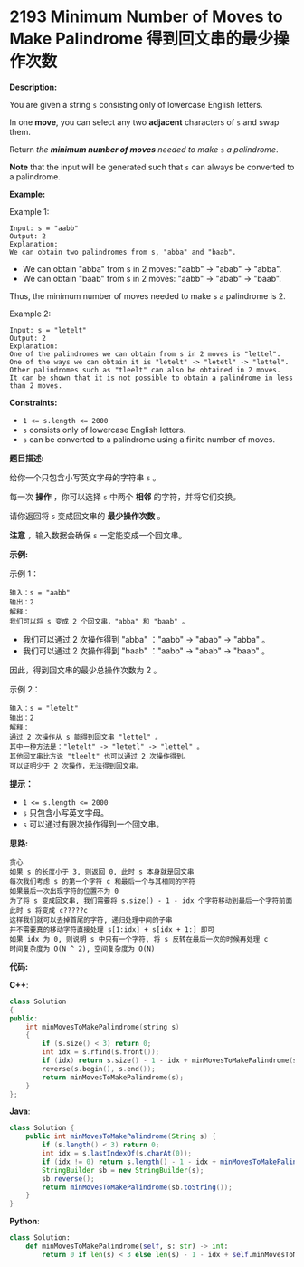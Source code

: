# 2193 Minimum Number of Moves to Make Palindrome 得到回文串的最少操作次数

__Description:__

You are given a string `s` consisting only of lowercase English letters.

In one __move__, you can select any two __adjacent__ characters of `s` and swap them.

Return _the __minimum number of moves__ needed to make_ `s` _a palindrome_.

__Note__ that the input will be generated such that `s` can always be converted to a palindrome.

__Example:__

Example 1:

```text
Input: s = "aabb"
Output: 2
Explanation:
We can obtain two palindromes from s, "abba" and "baab". 
```

- We can obtain "abba" from s in 2 moves: "aabb" -> "abab" -> "abba".
- We can obtain "baab" from s in 2 moves: "aabb" -> "abab" -> "baab".

Thus, the minimum number of moves needed to make s a palindrome is 2.

Example 2:

```text
Input: s = "letelt"
Output: 2
Explanation:
One of the palindromes we can obtain from s in 2 moves is "lettel".
One of the ways we can obtain it is "letelt" -> "letetl" -> "lettel".
Other palindromes such as "tleelt" can also be obtained in 2 moves.
It can be shown that it is not possible to obtain a palindrome in less than 2 moves.
```

__Constraints:__

- `1 <= s.length <= 2000`
- `s` consists only of lowercase English letters.
- `s` can be converted to a palindrome using a finite number of moves.

__题目描述:__

给你一个只包含小写英文字母的字符串 `s` 。

每一次 __操作__ ，你可以选择 `s` 中两个 __相邻__ 的字符，并将它们交换。

请你返回将 `s` 变成回文串的 __最少操作次数__ 。

__注意__ ，输入数据会确保 `s` 一定能变成一个回文串。

__示例:__

示例 1：

```text
输入：s = "aabb"
输出：2
解释：
我们可以将 s 变成 2 个回文串，"abba" 和 "baab" 。
```

- 我们可以通过 2 次操作得到 "abba" ："aabb" -> "abab" -> "abba" 。
- 我们可以通过 2 次操作得到 "baab" ："aabb" -> "abab" -> "baab" 。

因此，得到回文串的最少总操作次数为 2 。

示例 2：

```text
输入：s = "letelt"
输出：2
解释：
通过 2 次操作从 s 能得到回文串 "lettel" 。
其中一种方法是："letelt" -> "letetl" -> "lettel" 。
其他回文串比方说 "tleelt" 也可以通过 2 次操作得到。
可以证明少于 2 次操作，无法得到回文串。
```

__提示：__

- `1 <= s.length <= 2000`
- `s` 只包含小写英文字母。
- `s` 可以通过有限次操作得到一个回文串。

__思路:__

```text
贪心
如果 s 的长度小于 3, 则返回 0, 此时 s 本身就是回文串
每次我们考虑 s 的第一个字符 c 和最后一个与其相同的字符
如果最后一次出现字符的位置不为 0
为了将 s 变成回文串, 我们需要将 s.size() - 1 - idx 个字符移动到最后一个字符前面
此时 s 将变成 c?????c
这样我们就可以去掉首尾的字符, 递归处理中间的子串
并不需要真的移动字符直接处理 s[1:idx] + s[idx + 1:] 即可
如果 idx 为 0, 则说明 s 中只有一个字符, 将 s 反转在最后一次的时候再处理 c
时间复杂度为 O(N ^ 2), 空间复杂度为 O(N)
```

__代码:__

__C++__:

```C++
class Solution 
{
public:
    int minMovesToMakePalindrome(string s) 
    {
        if (s.size() < 3) return 0;
        int idx = s.rfind(s.front());
        if (idx) return s.size() - 1 - idx + minMovesToMakePalindrome(s.substr(1, idx - 1) + s.substr(idx + 1));
        reverse(s.begin(), s.end());
        return minMovesToMakePalindrome(s);
    }
};
```

__Java__:

```Java
class Solution {
    public int minMovesToMakePalindrome(String s) {
        if (s.length() < 3) return 0;
        int idx = s.lastIndexOf(s.charAt(0));
        if (idx != 0) return s.length() - 1 - idx + minMovesToMakePalindrome(s.substring(1, idx) + s.substring(idx + 1));
        StringBuilder sb = new StringBuilder(s);
        sb.reverse();
        return minMovesToMakePalindrome(sb.toString());
    }
}
```

__Python__:

```Python
class Solution:
    def minMovesToMakePalindrome(self, s: str) -> int:
        return 0 if len(s) < 3 else len(s) - 1 - idx + self.minMovesToMakePalindrome(s[1:idx] + s[idx + 1:]) if (idx := s.rfind(s[0])) else self.minMovesToMakePalindrome(s[::-1])
```
